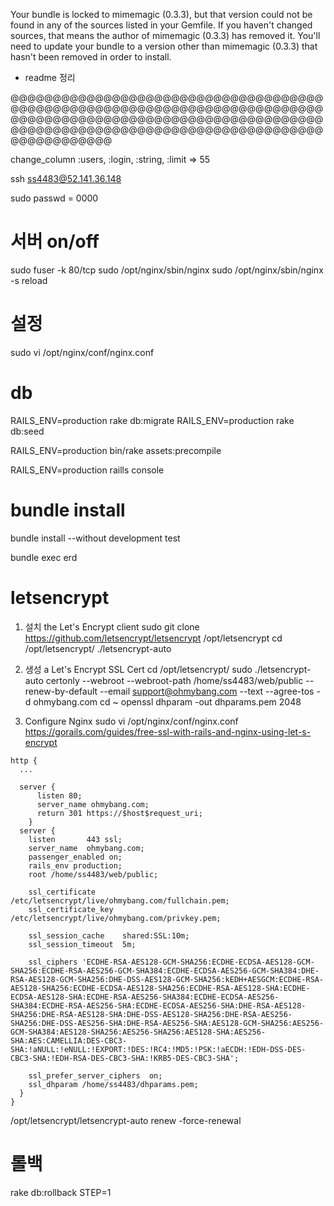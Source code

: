 Your bundle is locked to mimemagic (0.3.3), but that version could not be found in any of the sources listed in your Gemfile. If you haven't changed sources, that means the author of mimemagic (0.3.3) has
removed it. You'll need to update your bundle to a version other than mimemagic (0.3.3) that hasn't been removed in order to install.

- readme 정리

@@@@@@@@@@@@@@@@@@@@@@@@@@@@@@@@@@@@@@@@@@@@@@@@@@@@@@@@@@@@@@@@@@@@@@@@@@@@@@@@@@@@@@@@@@@@@@@@@@@@@@@@@@@@@@@@@@@@@@@@@@@@@@@@@@@@@@@@@@@@@@@@@@@@@@@@@@@@@@@@

change_column :users, :login, :string, :limit => 55


ssh ss4483@52.141.36.148

sudo passwd = 0000

# 서버 on/off
sudo fuser -k 80/tcp
sudo /opt/nginx/sbin/nginx
sudo /opt/nginx/sbin/nginx -s reload

# 설정
sudo vi /opt/nginx/conf/nginx.conf

# db
<!-- RAILS_ENV=production rake db:drop DISABLE_DATABASE_ENVIRONMENT_CHECK=1 -->
<!-- RAILS_ENV=production rake db:create -->
RAILS_ENV=production rake db:migrate
RAILS_ENV=production rake db:seed

RAILS_ENV=production bin/rake assets:precompile

RAILS_ENV=production raills console

# bundle install
bundle install --without development test



bundle exec erd



# letsencrypt
1. 설치 the Let's Encrypt client
  sudo git clone https://github.com/letsencrypt/letsencrypt /opt/letsencrypt
  cd /opt/letsencrypt/
  ./letsencrypt-auto

2. 생성 a Let's Encrypt SSL Cert 
  cd /opt/letsencrypt/
  sudo ./letsencrypt-auto certonly --webroot --webroot-path /home/ss4483/web/public --renew-by-default --email support@ohmybang.com --text --agree-tos -d ohmybang.com
  cd ~
  openssl dhparam -out dhparams.pem 2048
  
3. Configure Nginx
  sudo vi /opt/nginx/conf/nginx.conf
  https://gorails.com/guides/free-ssl-with-rails-and-nginx-using-let-s-encrypt

```
http {
  ...

  server {
      listen 80;
      server_name ohmybang.com;
      return 301 https://$host$request_uri;
    }
  server {
    listen       443 ssl;
    server_name  ohmybang.com;
    passenger_enabled on;
    rails_env production;
    root /home/ss4483/web/public;

    ssl_certificate      /etc/letsencrypt/live/ohmybang.com/fullchain.pem;
    ssl_certificate_key  /etc/letsencrypt/live/ohmybang.com/privkey.pem;

    ssl_session_cache    shared:SSL:10m;
    ssl_session_timeout  5m;

    ssl_ciphers 'ECDHE-RSA-AES128-GCM-SHA256:ECDHE-ECDSA-AES128-GCM-SHA256:ECDHE-RSA-AES256-GCM-SHA384:ECDHE-ECDSA-AES256-GCM-SHA384:DHE-RSA-AES128-GCM-SHA256:DHE-DSS-AES128-GCM-SHA256:kEDH+AESGCM:ECDHE-RSA-AES128-SHA256:ECDHE-ECDSA-AES128-SHA256:ECDHE-RSA-AES128-SHA:ECDHE-ECDSA-AES128-SHA:ECDHE-RSA-AES256-SHA384:ECDHE-ECDSA-AES256-SHA384:ECDHE-RSA-AES256-SHA:ECDHE-ECDSA-AES256-SHA:DHE-RSA-AES128-SHA256:DHE-RSA-AES128-SHA:DHE-DSS-AES128-SHA256:DHE-RSA-AES256-SHA256:DHE-DSS-AES256-SHA:DHE-RSA-AES256-SHA:AES128-GCM-SHA256:AES256-GCM-SHA384:AES128-SHA256:AES256-SHA256:AES128-SHA:AES256-SHA:AES:CAMELLIA:DES-CBC3-SHA:!aNULL:!eNULL:!EXPORT:!DES:!RC4:!MD5:!PSK:!aECDH:!EDH-DSS-DES-CBC3-SHA:!EDH-RSA-DES-CBC3-SHA:!KRB5-DES-CBC3-SHA';

    ssl_prefer_server_ciphers  on;
    ssl_dhparam /home/ss4483/dhparams.pem;
  }
}
```

/opt/letsencrypt/letsencrypt-auto renew
-force-renewal

# 롤백
rake db:rollback STEP=1





